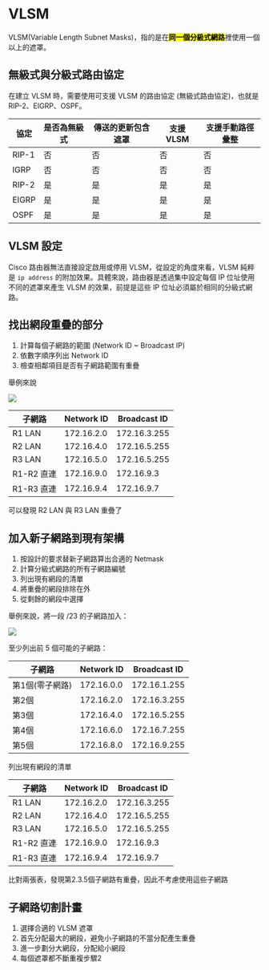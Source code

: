 # VLSM

VLSM(Variable Length Subnet Masks)，指的是在<mark>**同一個分級式網路**</mark>裡使用一個以上的遮罩。

## 無級式與分級式路由協定

在建立 VLSM 時，需要使用可支援 VLSM 的路由協定 (無級式路由協定)，也就是 RIP-2、EIGRP、OSPF。

| 協定  | 是否為無級式 | 傳送的更新包含遮罩 | 支援VLSM | 支援手動路徑彙整 |
| ----- | ------------ | ------------------ | -------- | ---------------- |
| RIP-1 | 否           | 否                 | 否       | 否               |
| IGRP  | 否           | 否                 | 否       | 否               |
| RIP-2 | 是           | 是                 | 是       | 是               |
| EIGRP | 是           | 是                 | 是       | 是               |
| OSPF  | 是           | 是                 | 是       | 是               |

## VLSM 設定

Cisco 路由器無法直接設定啟用或停用 VLSM，從設定的角度來看，VLSM 純粹是 `ip address` 的附加效果。具體來說，路由器是透過集中設定每個 IP 位址使用不同的遮罩來產生 VLSM 的效果，前提是這些 IP 位址必須屬於相同的分級式網路。

## 找出網段重疊的部分

1. 計算每個子網路的範圍 (Network ID ~ Broadcast IP)
2. 依數字順序列出 Network ID
3. 檢查相鄰項目是否有子網路範圍有重疊

舉例來說

![](2019-05-14-23-37-10.png)

| 子網路     | Network ID | Broadcast ID |
| ---------- | ---------- | ------------ |
| R1 LAN     | 172.16.2.0 | 172.16.3.255 |
| R2 LAN     | 172.16.4.0 | 172.16.5.255 |
| R3 LAN     | 172.16.5.0 | 172.16.5.255 |
| R1-R2 直連 | 172.16.9.0 | 172.16.9.3   |
| R1-R3 直連 | 172.16.9.4 | 172.16.9.7   |

可以發現 R2 LAN 與 R3 LAN 重疊了

## 加入新子網路到現有架構

1. 按設計的要求替新子網路算出合適的 Netmask
2. 計算分級式網路的所有子網路編號
3. 列出現有網段的清單
4. 將重疊的網段排除在外
5. 從剩餘的網段中選擇

舉例來說，將一段 /23 的子網路加入：

![](2019-05-15-00-42-36.png)

至少列出前 5 個可能的子網路：

| 子網路          | Network ID | Broadcast ID |
| --------------- | ---------- | ------------ |
| 第1個(零子網路) | 172.16.0.0 | 172.16.1.255 |
| 第2個           | 172.16.2.0 | 172.16.3.255 |
| 第3個           | 172.16.4.0 | 172.16.5.255 |
| 第4個           | 172.16.6.0 | 172.16.7.255 |
| 第5個           | 172.16.8.0 | 172.16.9.255 |

列出現有網段的清單

| 子網路     | Network ID | Broadcast ID |
| ---------- | ---------- | ------------ |
| R1 LAN     | 172.16.2.0 | 172.16.3.255 |
| R2 LAN     | 172.16.4.0 | 172.16.5.255 |
| R3 LAN     | 172.16.5.0 | 172.16.5.255 |
| R1-R2 直連 | 172.16.9.0 | 172.16.9.3   |
| R1-R3 直連 | 172.16.9.4 | 172.16.9.7   |

比對兩張表，發現第2.3.5個子網路有重疊，因此不考慮使用這些子網路

## 子網路切割計畫

1. 選擇合適的 VLSM 遮罩
2. 首先分配最大的網段，避免小子網路的不當分配產生重疊
3. 進一步劃分大網段，分配給小網段
4. 每個遮罩都不斷重複步驟2

